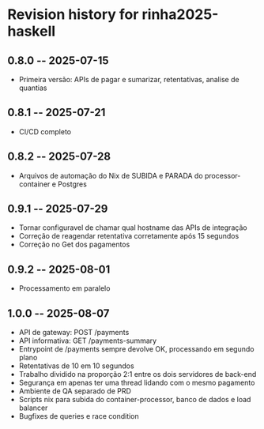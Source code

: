 # Revision history for rinha2025-haskell

## 0.8.0 -- 2025-07-15

* Primeira versão: APIs de pagar e sumarizar, retentativas, analise de quantias

## 0.8.1 -- 2025-07-21

* CI/CD completo

## 0.8.2 -- 2025-07-28

* Arquivos de automação do Nix de SUBIDA e PARADA do processor-container e Postgres

## 0.9.1 -- 2025-07-29

* Tornar configuravel de chamar qual hostname das APIs de integração
* Correção de reagendar retentativa corretamente após 15 segundos
* Correção no Get dos pagamentos

## 0.9.2 -- 2025-08-01

* Processamento em paralelo

## 1.0.0 -- 2025-08-07

* API de gateway: POST /payments
* API informativa: GET /payments-summary
* Entrypoint de /payments sempre devolve OK, processando em segundo plano
* Retentativas de 10 em 10 segundos
* Trabalho dividido na proporção 2:1 entre os dois servidores de back-end
* Segurança em apenas ter uma thread lidando com o mesmo pagamento
* Ambiente de QA separado de PRD
* Scripts nix para subida do container-processor, banco de dados e load balancer
* Bugfixes de queries e race condition
